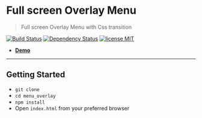 # Full screen Overlay Menu

> Full screen Overlay Menu with Css transition

[![Build Status](http://img.shields.io/travis/badges/badgerbadgerbadger.svg?style=flat-square)](https://travis-ci.org/badges/badgerbadgerbadger) [![Dependency Status](https://camo.githubusercontent.com/6b9d7e66fbb7c12d2e03e77661e63c496b36911a/68747470733a2f2f696d672e736869656c64732e696f2f62616467652f76657273696f6e2d76322e362e312d6c69676874677265792e737667)](https://gemnasium.com/badges/badgerbadgerbadger) [![license MIT](https://camo.githubusercontent.com/e7302c620b3589a361fc5503732f3505347205d4/68747470733a2f2f696d672e736869656c64732e696f2f62616467652f6c6963656e73652d4d49542d627269676874677265656e2e737667)](https://github.com/piero80/menu_overlay/blob/master/LICENSE.md)

- <a href="https://codepen.io/pietrocolangelo/pen/LYNpMrV" target="_blank">**Demo**</a>

---

## Getting Started

- `git clone`
- `cd menu_overlay`
- `npm install`
- Open `index.html` from your preferred browser
